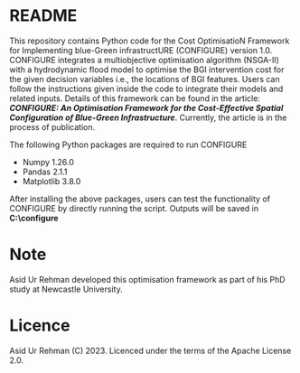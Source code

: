 # README  
This repository contains Python code for the Cost OptimisatioN Framework for Implementing blue-Green infrastructURE (CONFIGURE) version 1.0. 
CONFIGURE integrates a multiobjective optimisation algorithm (NSGA-II) with a hydrodynamic flood model to optimise the BGI intervention cost for the given decision variables i.e., the locations of BGI features. 
Users can follow the instructions given inside the code to integrate their models and related inputs. Details of this framework can be found in the article: 
**_CONFIGURE: An Optimisation Framework for the Cost-Effective Spatial Configuration of Blue-Green Infrastructure_**. 
Currently, the article is in the process of publication. 

  The following Python packages are required to run CONFIGURE
  - Numpy 1.26.0  
  - Pandas 2.1.1  
  - Matplotlib 3.8.0

  After installing the above packages, users can test the functionality of CONFIGURE by directly running the script. Outputs will be saved in **C:\configure**

  # Note
  Asid Ur Rehman developed this optimisation framework as part of his PhD study at Newcastle University. 
  
  # Licence  
Asid Ur Rehman (C) 2023. Licenced under the terms of the Apache License 2.0.
